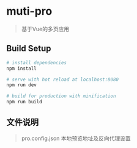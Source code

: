 # muti-pro

> 基于Vue的多页应用

## Build Setup

``` bash
# install dependencies
npm install

# serve with hot reload at localhost:8080
npm run dev

# build for production with minification
npm run build

```
## 文件说明
>  pro.config.json
> 本地预览地址及反向代理设置
